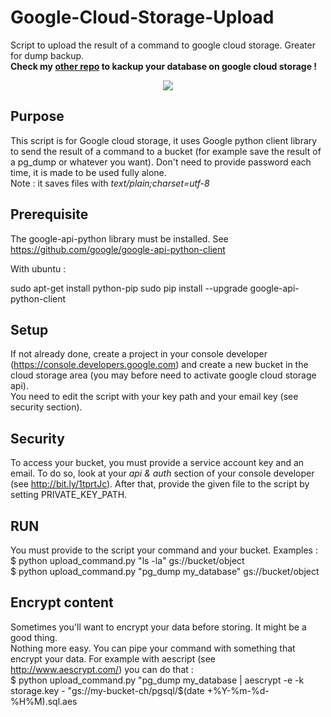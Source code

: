 Google-Cloud-Storage-Upload
===========================

Script to upload the result of a command to google cloud storage. Greater for dump backup.  
**Check my [other repo](https://github.com/nkcr/Google-Cloud-Storage-Metric) to kackup your database on google cloud storage !**
<p align="center"><img src="http://s27.postimg.org/p8rtjh2db/Untitled_1.png"></p>

Purpose
--------

This script is for Google cloud storage, it uses Google python client library to send the result of a command to a bucket (for example save the result of a pg_dump or whatever you want). Don't need to provide password each time, it is made to be used fully alone.<br>
Note : it saves files with *text/plain;charset=utf-8*


Prerequisite
--------
The google-api-python library must be installed. See https://github.com/google/google-api-python-client

With ubuntu :

  sudo apt-get install python-pip
  sudo pip install --upgrade google-api-python-client

Setup
--------
If not already done, create a project in your console developer (https://console.developers.google.com) and create a new bucket in the cloud storage area (you may before need to activate google cloud storage api).<br>
You need to edit the script with your key path and your email key (see security section). <br>

Security
--------
To access your bucket, you must provide a service account key and an email. To do so, look at your *api & auth* section of your console developer (see http://bit.ly/1tprtJc). After that, provide the given file to the script by setting PRIVATE_KEY_PATH.

RUN
--------
You must provide to the script your command and your bucket. Examples : <br>
$ python upload_command.py "ls -la" gs://bucket/object <br>
$ python upload_command.py "pg_dump my_database" gs://bucket/object

Encrypt content
--------
Sometimes you'll want to encrypt your data before storing. It might be a good thing. <br>
Nothing more easy. You can pipe your command with something that encrypt your data. For example with aescript (see http://www.aescrypt.com/) you can do that : <br>
$ python upload_command.py "pg_dump my_database | aescrypt -e -k storage.key - "gs://my-bucket-ch/pgsql/$(date +\%Y-\%m-\%d-\%H\%M).sql.aes

